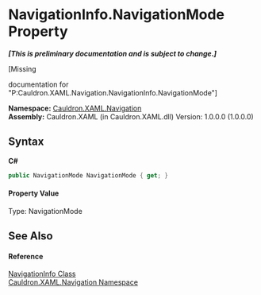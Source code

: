 # NavigationInfo.NavigationMode Property 
 _**\[This is preliminary documentation and is subject to change.\]**_

\[Missing <summary> documentation for "P:Cauldron.XAML.Navigation.NavigationInfo.NavigationMode"\]

**Namespace:**&nbsp;<a href="N_Cauldron_XAML_Navigation">Cauldron.XAML.Navigation</a><br />**Assembly:**&nbsp;Cauldron.XAML (in Cauldron.XAML.dll) Version: 1.0.0.0 (1.0.0.0)

## Syntax

**C#**<br />
``` C#
public NavigationMode NavigationMode { get; }
```


#### Property Value
Type: NavigationMode

## See Also


#### Reference
<a href="T_Cauldron_XAML_Navigation_NavigationInfo">NavigationInfo Class</a><br /><a href="N_Cauldron_XAML_Navigation">Cauldron.XAML.Navigation Namespace</a><br />